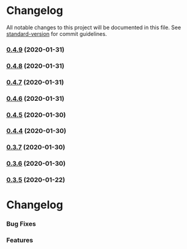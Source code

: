 # Changelog

All notable changes to this project will be documented in this file. See [standard-version](https://github.com/conventional-changelog/standard-version) for commit guidelines.

### [0.4.9](https://github.com/naimo84/node-red-contrib-dockerode/compare/v0.4.8...v0.4.9) (2020-01-31)

### [0.4.8](https://github.com/naimo84/node-red-contrib-dockerode/compare/v0.4.7...v0.4.8) (2020-01-31)

### [0.4.7](https://github.com/naimo84/node-red-contrib-dockerode/compare/v0.4.6...v0.4.7) (2020-01-31)

### [0.4.6](https://github.com/naimo84/node-red-contrib-dockerode/compare/v0.4.5...v0.4.6) (2020-01-31)

### [0.4.5](https://github.com/naimo84/node-red-contrib-dockerode/compare/v0.4.4...v0.4.5) (2020-01-30)

### [0.4.4](https://github.com/naimo84/node-red-contrib-dockerode/compare/v0.4.3...v0.4.4) (2020-01-30)

### [0.3.7](https://github.com/ethanbrooks/node-red-contrib-dockerode/compare/v0.3.6...v0.3.7) (2020-01-30)

### [0.3.6](https://github.com/ethanbrooks/node-red-contrib-dockerode/compare/v0.3.5...v0.3.6) (2020-01-30)

### [0.3.5](https://github.com/ethanbrooks/node-red-contrib-dockerode/compare/v0.3.4...v0.3.5) (2020-01-22)

# Changelog

### Bug Fixes

### Features

